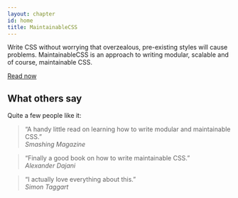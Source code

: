 ```yaml
---
layout: chapter
id: home
title: MaintainableCSS
---
```


<div class="hero">

<p>Write CSS without worrying that overzealous, pre-existing styles will cause problems. MaintainableCSS is an approach to writing modular, scalable and of course, maintainable CSS.</p>

<a class="primaryLinkButton" href="/chapters/introduction/">Read now</a>
</div>

## What others say

Quite a few people like it:

> &ldquo;A handy little read on learning how to write modular and maintainable CSS.&rdquo;
		<br><cite>Smashing Magazine</cite>

> &ldquo;Finally a good book on how to write maintainable CSS.&rdquo;
		<br><cite>Alexander Dajani</cite>

> &ldquo;I actually love everything about this.&rdquo;
		<br><cite>Simon Taggart</cite>